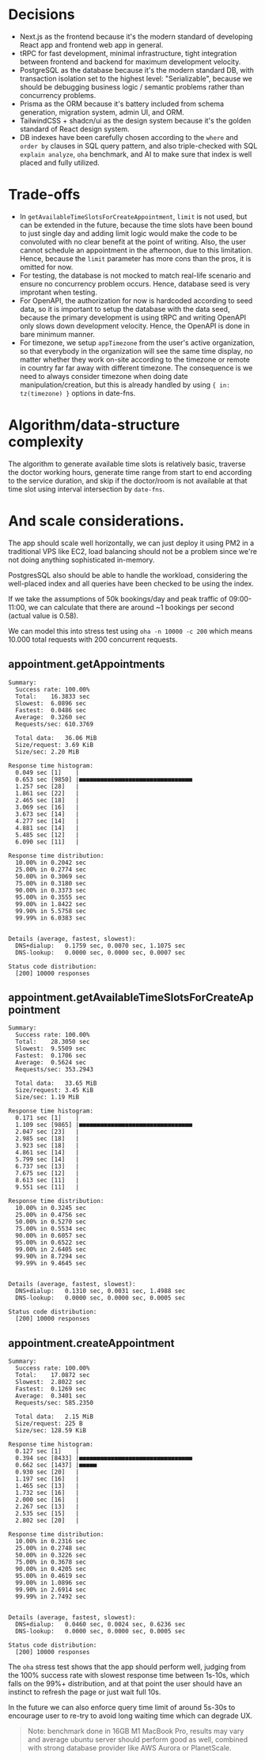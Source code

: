 # Decisions

- Next.js as the frontend because it's the modern standard of developing React app and frontend web app in general.
- tRPC for fast development, minimal infrastructure, tight integration between frontend and backend for maximum development velocity.
- PostgreSQL as the database because it's the modern standard DB, with transaction isolation set to the highest level: "Serializable", because we should be debugging business logic / semantic problems rather than concurrency problems.
- Prisma as the ORM because it's battery included from schema generation, migration system, admin UI, and ORM.
- TailwindCSS + shadcn/ui as the design system because it's the golden standard of React design system.
- DB indexes have been carefully chosen according to the `where` and `order by` clauses in SQL query pattern, and also triple-checked with SQL `explain analyze`, `oha` benchmark, and AI to make sure that index is well placed and fully utilized.

# Trade-offs

- In `getAvailableTimeSlotsForCreateAppointment`, `limit` is not used, but can be extended in the future, because the time slots have been bound to just single day and adding limit logic would make the code to be convoluted with no clear benefit at the point of writing. Also, the user cannot schedule an appointment in the afternoon, due to this limitation. Hence, because the `limit` parameter has more cons than the pros, it is omitted for now.
- For testing, the database is not mocked to match real-life scenario and ensure no concurrency problem occurs. Hence, database seed is very improtant when testing.
- For OpenAPI, the authorization for now is hardcoded according to seed data, so it is important to setup the database with the data seed, because the primary development is using tRPC and writing OpenAPI only slows down development velocity. Hence, the OpenAPI is done in bare minimum manner.
- For timezone, we setup `appTimezone` from the user's active organization, so that everybody in the organization will see the same time display, no matter whether they work on-site according to the timezone or remote in country far far away with different timezone. The consequence is we need to always consider timezone when doing date manipulation/creation, but this is already handled by using `{ in: tz(timezone) }` options in date-fns.

# Algorithm/data-structure complexity

The algorithm to generate available time slots is relatively basic, traverse the doctor working hours, generate time range from start to end according to the service duration, and skip if the doctor/room is not available at that time slot using interval intersection by `date-fns`.

# And scale considerations.

The app should scale well horizontally, we can just deploy it using PM2 in a traditional VPS like EC2, load balancing should not be a problem since we're not doing anything sophisticated in-memory.

PostgresSQL also should be able to handle the workload, considering the well-placed index and all queries have been checked to be using the index.

If we take the assumptions of 50k bookings/day and peak traffic of 09:00-11:00, we can calculate that there are around ~1 bookings per second (actual value is 0.58).

We can model this into stress test using `oha -n 10000 -c 200` which means 10.000 total requests with 200 concurrent requests.

## appointment.getAppointments

```
Summary:
  Success rate:	100.00%
  Total:	16.3833 sec
  Slowest:	6.0896 sec
  Fastest:	0.0486 sec
  Average:	0.3260 sec
  Requests/sec:	610.3769

  Total data:	36.06 MiB
  Size/request:	3.69 KiB
  Size/sec:	2.20 MiB

Response time histogram:
  0.049 sec [1]    |
  0.653 sec [9850] |■■■■■■■■■■■■■■■■■■■■■■■■■■■■■■■■
  1.257 sec [28]   |
  1.861 sec [22]   |
  2.465 sec [18]   |
  3.069 sec [16]   |
  3.673 sec [14]   |
  4.277 sec [14]   |
  4.881 sec [14]   |
  5.485 sec [12]   |
  6.090 sec [11]   |

Response time distribution:
  10.00% in 0.2042 sec
  25.00% in 0.2774 sec
  50.00% in 0.3069 sec
  75.00% in 0.3180 sec
  90.00% in 0.3373 sec
  95.00% in 0.3555 sec
  99.00% in 1.8422 sec
  99.90% in 5.5758 sec
  99.99% in 6.0383 sec


Details (average, fastest, slowest):
  DNS+dialup:	0.1759 sec, 0.0070 sec, 1.1075 sec
  DNS-lookup:	0.0000 sec, 0.0000 sec, 0.0007 sec

Status code distribution:
  [200] 10000 responses
```

## appointment.getAvailableTimeSlotsForCreateAppointment

```
Summary:
  Success rate:	100.00%
  Total:	28.3050 sec
  Slowest:	9.5509 sec
  Fastest:	0.1706 sec
  Average:	0.5624 sec
  Requests/sec:	353.2943

  Total data:	33.65 MiB
  Size/request:	3.45 KiB
  Size/sec:	1.19 MiB

Response time histogram:
  0.171 sec [1]    |
  1.109 sec [9865] |■■■■■■■■■■■■■■■■■■■■■■■■■■■■■■■■
  2.047 sec [23]   |
  2.985 sec [18]   |
  3.923 sec [18]   |
  4.861 sec [14]   |
  5.799 sec [14]   |
  6.737 sec [13]   |
  7.675 sec [12]   |
  8.613 sec [11]   |
  9.551 sec [11]   |

Response time distribution:
  10.00% in 0.3245 sec
  25.00% in 0.4756 sec
  50.00% in 0.5270 sec
  75.00% in 0.5534 sec
  90.00% in 0.6057 sec
  95.00% in 0.6522 sec
  99.00% in 2.6405 sec
  99.90% in 8.7294 sec
  99.99% in 9.4645 sec


Details (average, fastest, slowest):
  DNS+dialup:	0.1310 sec, 0.0031 sec, 1.4988 sec
  DNS-lookup:	0.0000 sec, 0.0000 sec, 0.0005 sec

Status code distribution:
  [200] 10000 responses
```

## appointment.createAppointment

```
Summary:
  Success rate:	100.00%
  Total:	17.0872 sec
  Slowest:	2.8022 sec
  Fastest:	0.1269 sec
  Average:	0.3401 sec
  Requests/sec:	585.2350

  Total data:	2.15 MiB
  Size/request:	225 B
  Size/sec:	128.59 KiB

Response time histogram:
  0.127 sec [1]    |
  0.394 sec [8433] |■■■■■■■■■■■■■■■■■■■■■■■■■■■■■■■■
  0.662 sec [1437] |■■■■■
  0.930 sec [20]   |
  1.197 sec [16]   |
  1.465 sec [13]   |
  1.732 sec [16]   |
  2.000 sec [16]   |
  2.267 sec [13]   |
  2.535 sec [15]   |
  2.802 sec [20]   |

Response time distribution:
  10.00% in 0.2316 sec
  25.00% in 0.2748 sec
  50.00% in 0.3226 sec
  75.00% in 0.3678 sec
  90.00% in 0.4205 sec
  95.00% in 0.4619 sec
  99.00% in 1.0896 sec
  99.90% in 2.6914 sec
  99.99% in 2.7492 sec


Details (average, fastest, slowest):
  DNS+dialup:	0.0460 sec, 0.0024 sec, 0.6236 sec
  DNS-lookup:	0.0000 sec, 0.0000 sec, 0.0005 sec

Status code distribution:
  [200] 10000 responses
```

The `oha` stress test shows that the app should perform well, judging from the 100% success rate with slowest response time between 1s-10s, which falls on the 99%+ distribution, and at that point the user should have an instinct to refresh the page or just wait full 10s.

In the future we can also enforce query time limit of around 5s-30s to encourage user to re-try to avoid long waiting time which can degrade UX.

> Note: benchmark done in 16GB M1 MacBook Pro, results may vary and average ubuntu server should perform good as well, combined with strong database provider like AWS Aurora or PlanetScale.
